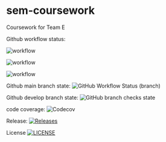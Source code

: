 # sem-coursework
Coursework for Team E

Github workflow status: 

![workflow](https://github.com/joerob25/sem-coursework-be/actions/workflows/CI-Build-And-Integration-Test.yml/badge.svg?branch=main)

![workflow](https://github.com/joerob25/sem-coursework-be/actions/workflows/CI-Release.yml/badge.svg?branch=main)

![workflow](https://github.com/joerob25/sem-coursework-be/actions/workflows/CI-Unit-Test.yml/badge.svg?branch=main)


Github main branch state: ![GitHub Workflow Status (branch)](https://img.shields.io/github/actions/workflow/status/joerob25/sem-coursework-be/main.yml?branch=main&style=flat-square)<branch>

Github develop branch state: ![GitHub branch checks state](https://img.shields.io/github/checks-status/joerob25/sem-coursework-be/develop)

code coverage: ![Codecov](https://img.shields.io/codecov/c/github/joerob25/main)

Release: [![Releases](https://img.shields.io/github/release/joerob25/sem-coursework-be/all.svg?style=flat-square)](https://github.com/joerob25/sem-coursework-be/releases)

License [![LICENSE](https://img.shields.io/github/license/joerob25/sem-coursework-be.svg?style=flat-square)](https://github.com/joerob25/sem-coursework-be/blob/master/LICENSE)
